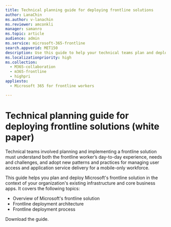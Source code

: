 ```yaml
---
title: Technical planning guide for deploying frontline solutions
author: LanaChin
ms.author: v-lanachin
ms.reviewer: amconkli
manager: samanro
ms.topic: article
audience: admin
ms.service: microsoft-365-frontline
search.appverid: MET150
description: Use this guide to help your technical teams plan and deploy Microsoft’s frontline solution in the context of your organization’s existing deployment infrastructure and core business apps.
ms.localizationpriority: high
ms.collection: 
  - M365-collaboration
  - m365-frontline
  - highpri
appliesto: 
  - Microsoft 365 for frontline workers

---
```


# Technical planning guide for deploying frontline solutions (white paper)

Technical teams involved planning and implementing a frontline solution must understand both the frontline worker’s day-to-day experience, needs and challenges, and adopt new patterns and practices for managing user access and application service delivery for a mobile-only workforce.

This guide helps you plan and deploy Microsoft's frontline solution in the context of your organization's existing infrastructure and core business apps. It covers the following topics:

- Overview of Microsoft's frontline solution
- Frontline deployment architecture
- Frontline deployment process

Download the guide. 